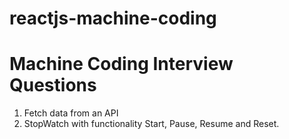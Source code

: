 # reactjs-machine-coding

# Machine Coding Interview Questions

1. Fetch data from an API
2. StopWatch with functionality Start, Pause, Resume and Reset.
